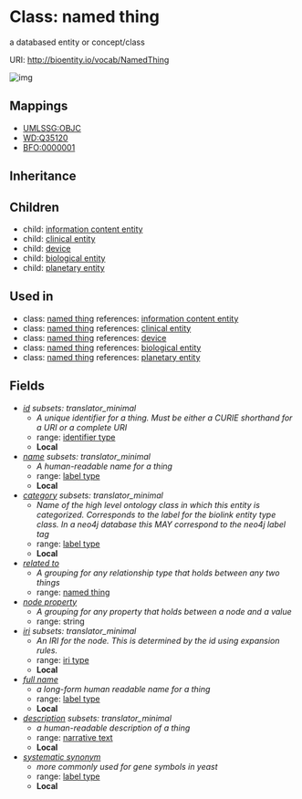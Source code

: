 # Class: named thing


a databased entity or concept/class

URI: http://bioentity.io/vocab/NamedThing

![img](http://yuml.me/diagram/nofunky/class/\[NamedThing|id:identifier_type%20%3F;name:label_type%20%3F;category:label_type%20%3F;node_property:string%20%3F;iri:iri_type%20%3F;full_name:label_type%20%3F;description:narrative_text%20%3F;systematic_synonym:label_type%20%3F]^-\[BiologicalEntity],%20\[NamedThing]^-\[ClinicalEntity],%20\[NamedThing]^-\[Device],%20\[NamedThing]^-\[InformationContentEntity],%20\[NamedThing]^-\[PlanetaryEntity],%20\[NamedThing]-%20related_to%20%3F>\[NamedThing],%20)
## Mappings

 * [UMLSSG:OBJC](http://purl.obolibrary.org/obo/UMLSSG_OBJC)
 * [WD:Q35120](http://purl.obolibrary.org/obo/WD_Q35120)
 * [BFO:0000001](http://purl.obolibrary.org/obo/BFO_0000001)
## Inheritance

## Children

 *  child: [information content entity](InformationContentEntity.md)
 *  child: [clinical entity](ClinicalEntity.md)
 *  child: [device](Device.md)
 *  child: [biological entity](BiologicalEntity.md)
 *  child: [planetary entity](PlanetaryEntity.md)
## Used in

 *  class: [named thing](NamedThing.md) references: [information content entity](InformationContentEntity.md)
 *  class: [named thing](NamedThing.md) references: [clinical entity](ClinicalEntity.md)
 *  class: [named thing](NamedThing.md) references: [device](Device.md)
 *  class: [named thing](NamedThing.md) references: [biological entity](BiologicalEntity.md)
 *  class: [named thing](NamedThing.md) references: [planetary entity](PlanetaryEntity.md)
## Fields

 * _[id](id.md) *subsets: translator_minimal*_
    * _A unique identifier for a thing. Must be either a CURIE shorthand for a URI or a complete URI_
    * range: [identifier type](IdentifierType.md)
    * __Local__
 * _[name](name.md) *subsets: translator_minimal*_
    * _A human-readable name for a thing_
    * range: [label type](LabelType.md)
    * __Local__
 * _[category](category.md) *subsets: translator_minimal*_
    * _Name of the high level ontology class in which this entity is categorized. Corresponds to the label for the biolink entity type class. In a neo4j database this MAY correspond to the neo4j label tag_
    * range: [label type](LabelType.md)
    * __Local__
 * _[related to](related_to.md)_
    * _A grouping for any relationship type that holds between any two things_
    * range: [named thing](NamedThing.md)
 * _[node property](node_property.md)_
    * _A grouping for any property that holds between a node and a value_
    * range: string
 * _[iri](iri.md) *subsets: translator_minimal*_
    * _An IRI for the node. This is determined by the id using expansion rules._
    * range: [iri type](IriType.md)
    * __Local__
 * _[full name](full_name.md)_
    * _a long-form human readable name for a thing_
    * range: [label type](LabelType.md)
    * __Local__
 * _[description](description.md) *subsets: translator_minimal*_
    * _a human-readable description of a thing_
    * range: [narrative text](NarrativeText.md)
    * __Local__
 * _[systematic synonym](systematic_synonym.md)_
    * _more commonly used for gene symbols in yeast_
    * range: [label type](LabelType.md)
    * __Local__
